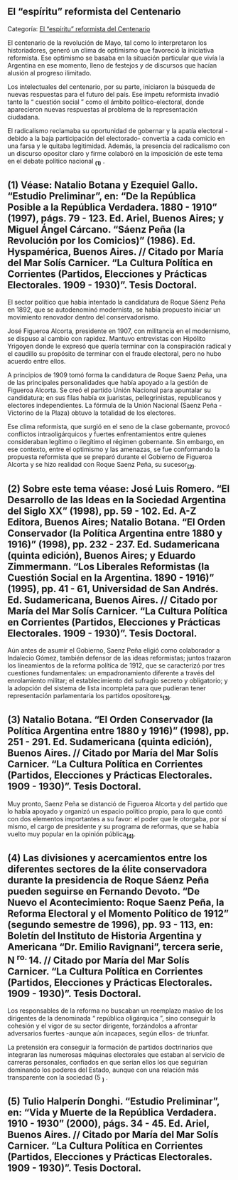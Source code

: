 ## El “espíritu” reformista del Centenario

Categoría: [El “espíritu” reformista del Centenario](http://descubrircorrientes.com.ar/2012/index.php/4016-corrientes-en-la-familia-argentina-1870-a-la-actualidad/de-juan-ramon-vidal-a-benjamin-solano-gonzalez-1909-1929/segundo-mandato-de-juan-ramon-vidal/roque-saenz-pena-presidente/el-espiritu-reformista-del-centenario)

El centenario de la revolución de Mayo, tal como lo interpretaron los historiadores, generó un clima de optimismo que favoreció la iniciativa reformista. Ese optimismo se basaba en la situación particular que vivía la Argentina en ese momento, lleno de festejos y de discursos que hacían alusión al progreso ilimitado.

Los intelectuales del centenario, por su parte, iniciaron la búsqueda de nuevas respuestas para el futuro del país. Ese ímpetu reformista invadió tanto la “ cuestión social ” como el ámbito político-electoral, donde aparecieron nuevas respuestas al problema de la representación ciudadana.

El radicalismo reclamaba su oportunidad de gobernar y la apatía electoral -debido a la baja participación del electorado- convertía a cada comicio en una farsa y le quitaba legitimidad. Además, la presencia del radicalismo con un discurso opositor claro y firme colaboró en la imposición de este tema en el debate político nacional <sub><strong><span><span>(1)</span></span></strong></sub> .

## **(1)** Véase: Natalio Botana y Ezequiel Gallo. “Estudio Preliminar”, en: “De la República Posible a la República Verdadera. 1880 - 1910” (1997), págs. 79 - 123. Ed. Ariel, Buenos Aires; y Miguel Ángel Cárcano. “Sáenz Peña (la Revolución por los Comicios)” (1986). Ed. Hyspamérica, Buenos Aires. // Citado por María del Mar Solís Carnicer. “La Cultura Política en Corrientes (Partidos, Elecciones y Prácticas Electorales. 1909 - 1930)”. Tesis Doctoral.

El sector político que había intentado la candidatura de Roque Sáenz Peña en 1892, que se autodenominó modernista, se había propuesto iniciar un movimiento renovador dentro del conservadorismo.

José Figueroa Alcorta, presidente en 1907, con militancia en el modernismo, se dispuso al cambio con rapidez. Mantuvo entrevistas con Hipólito Yrigoyen donde le expresó que quería terminar con la conspiración radical y el caudillo su propósito de terminar con el fraude electoral, pero no hubo acuerdo entre ellos.

A principios de 1909 tomó forma la candidatura de Roque Saenz Peña, una de las principales personalidades que había apoyado a la gestión de Figueroa Alcorta. Se creó el partido Unión Nacional para apuntalar su candidatura; en sus filas había ex juaristas, pellegrinistas, republicanos y electores independientes. La fórmula de la Unión Nacional (Saenz Peña - Victorino de la Plaza) obtuvo la totalidad de los electores.

Ese clima reformista, que surgió en el seno de la clase gobernante, provocó conflictos intraoligárquicos y fuertes enfrentamientos entre quienes consideraban legítimo o ilegítimo el régimen gobernante. Sin embargo, en ese contexto, entre el optimismo y las amenazas, se fue conformando la propuesta reformista que se preparó durante el Gobierno de Figueroa Alcorta y se hizo realidad con Roque Saenz Peña, su sucesor<sub><strong>(2)</strong></sub>.

## **(2)** Sobre este tema véase: José Luis Romero. “El Desarrollo de las Ideas en la Sociedad Argentina del Siglo XX” (1998), pp. 59 - 102. Ed. A-Z Editora, Buenos Aires; Natalio Botana. “El Orden Conservador (la Política Argentina entre 1880 y 1916)” (1998), pp. 232 - 237. Ed. Sudamericana (quinta edición), Buenos Aires; y Eduardo Zimmermann. “Los Liberales Reformistas (la Cuestión Social en la Argentina. 1890 - 1916)” (1995), pp. 41 - 61, Universidad de San Andrés. Ed. Sudamericana, Buenos Aires. // Citado por María del Mar Solís Carnicer. “La Cultura Política en Corrientes (Partidos, Elecciones y Prácticas Electorales. 1909 - 1930)”. Tesis Doctoral.

Aún antes de asumir el Gobierno, Saenz Peña eligió como colaborador a Indalecio Gómez, también defensor de las ideas reformistas; juntos trazaron los lineamientos de la reforma política de 1912, que se caracterizó por tres cuestiones fundamentales: un empadronamiento diferente a través del enrolamiento militar; el establecimiento del sufragio secreto y obligatorio; y la adopción del sistema de lista incompleta para que pudieran tener representación parlamentaria los partidos opositores<sub><strong>(3)</strong></sub>.

## **(3)** Natalio Botana. “El Orden Conservador (la Política Argentina entre 1880 y 1916)” (1998), pp. 251 - 291. Ed. Sudamericana (quinta edición), Buenos Aires. // Citado por María del Mar Solís Carnicer. “La Cultura Política en Corrientes (Partidos, Elecciones y Prácticas Electorales. 1909 - 1930)”. Tesis Doctoral.

Muy pronto, Saenz Peña se distanció de Figueroa Alcorta y del partido que lo había apoyado y organizó un espacio político propio, para lo que contó con dos elementos importantes a su favor: el poder que le otorgaba, por sí mismo, el cargo de presidente y su programa de reformas, que se había vuelto muy popular en la opinión pública<sub><strong>(4)</strong></sub>.

## **(4)** Las divisiones y acercamientos entre los diferentes sectores de la élite conservadora durante la presidencia de Roque Sáenz Peña pueden seguirse en Fernando Devoto. “De Nuevo el Acontecimiento: Roque Saenz Peña, la Reforma Electoral y el Momento Político de 1912” (segundo semestre de 1996), pp. 93 - 113, en: Boletín del Instituto de Historia Argentina y Americana “Dr. Emilio Ravignani”, tercera serie, N <sup><span><span> ro. </span></span></sup> 14\. // Citado por María del Mar Solís Carnicer. “La Cultura Política en Corrientes (Partidos, Elecciones y Prácticas Electorales. 1909 - 1930)”. Tesis Doctoral.

Los responsables de la reforma no buscaban un reemplazo masivo de los dirigentes de la denominada “ república oligárquica ”, sino conseguir la cohesión y el vigor de su sector dirigente, forzándolos a afrontar adversarios fuertes -aunque aún incapaces, según ellos- de triunfar.

La pretensión era conseguir la formación de partidos doctrinarios que integraran las numerosas máquinas electorales que estaban al servicio de carreras personales, confiados en que serían ellos los que seguirían dominando los poderes del Estado, aunque con una relación más transparente con la sociedad (5 <sub><strong><span><span>)</span></span></strong></sub> .

## **(5)** Tulio Halperín Donghi. “Estudio Preliminar”, en: “Vida y Muerte de la República Verdadera. 1910 - 1930” (2000), págs. 34 - 45. Ed. Ariel, Buenos Aires. // Citado por María del Mar Solís Carnicer. “La Cultura Política en Corrientes (Partidos, Elecciones y Prácticas Electorales. 1909 - 1930)”. Tesis Doctoral.